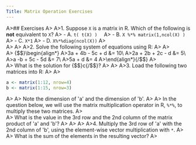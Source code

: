 ```yaml
---
Title: Matrix Operation Exercises
---
```



A>## Exercises
A>
A>1. Suppose `X` is a matrix in R. Which of the following is **not** equivalent to `X`?
A>  - A. `t( t(X) )  `
A>  - B. `X %*% matrix(1,ncol(X) ) `
A>  - C. `X*1`
A>  - D. `X%*%diag(ncol(X))`
A>  
A>
A>
A>2. Solve the following system of equations using R:
A>
A>    
A>    {$$}\begin{align*}
A>3a + 4b - 5c + d &= 10\\
A>2a + 2b + 2c - d &= 5\\
A>a -b + 5c - 5d &= 7\\
A>5a + d &= 4
A>\end{align*}{/$$}
A>    
A>    What is the solution for {$$}c{/$$}?
A>
A>
A>3. Load the following two matrices into R:
A>
A>
```r
a <- matrix(1:12, nrow=4)
b <- matrix(1:15, nrow=3)
```
A>
A>    Note the dimension of 'a' and the dimension of 'b'.
A>
A>    In the question below, we will use the matrix multiplication operator in R, `%*%`, to multiply these two matrices.
A>    
A>    What is the value in the 3rd row and the 2nd column of the matrix product of 'a' and 'b'?
A>
A>
A>
A>4. Multiply the 3rd row of 'a' with the 2nd column of 'b', using the element-wise vector multiplication with `*`.
A>
A>    What is the sum of the elements in the resulting vector?
A>
